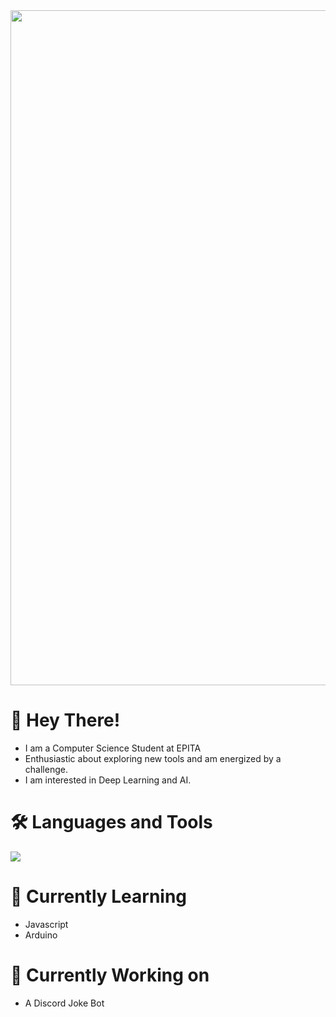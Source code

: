 <!--
**CaliberMan/CaliberMan** is a ✨ _special_ ✨ repository because its `README.md` (this file) appears on your GitHub profile.

Here are some ideas to get you started:

- 🔭 I’m currently working on ...
- 🌱 I’m currently learning ...
- 👯 I’m looking to collaborate on ...
- 🤔 I’m looking for help with ...
- 💬 Ask me about ...
- 📫 How to reach me: ...
- 😄 Pronouns: ...
- ⚡ Fun fact: ...
-->

<div align="center">
  <img width="1080" alt="image" src="https://user-images.githubusercontent.com/82263449/204098753-59b0acde-81f2-489b-b9be-875ba61fee14.png">
</div>

# 👋 Hey There!
- I am a Computer Science Student at EPITA
- Enthusiastic about exploring new tools and am energized by a challenge.
- I am interested in Deep Learning and AI.

# 🛠️ Languages and Tools

<a href="https://skillicons.dev">
  <img src="https://skillicons.dev/icons?i=c,cpp,cs,python,js,java,postgres,git,neovim,docker" />
</a>

# 📖 Currently Learning
- Javascript
- Arduino

# 🧠 Currently Working on 
- A Discord Joke Bot
